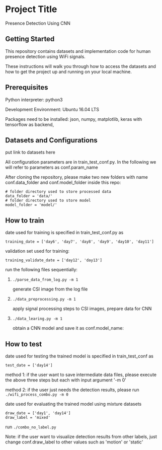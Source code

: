 # Project Title
Presence Detection Using CNN

## Getting Started

This repository contains datasets and implementation code for human presence detection using WiFi signals.

These instructions will walk you through how to access the datasets and how to get the project up and running on your local machine.

## Prerequisites
Python interpreter: python3

Development Environment: Ubuntu 16.04 LTS

Packages need to be installed:
json, numpy, matplotlib, keras with tensorflow as backend, 


## Datasets and Configurations
put link to datasets here

All configuration parameters are in train_test_conf.py. In the following we will refer to parameters as conf.param_name

After cloning the repository, please make two new folders with name conf.data_folder and conf.model_folder
inside this repo:

```
# folder directory used to store processed data
data_folder = 'data/'
# folder directory used to store model
model_folder = 'model/'
````


## How to train
date used for training is specified in train_test_conf.py as 
```
training_date = ['day6', 'day7', 'day8', 'day9', 'day10', 'day11']
```
validation set used for training:
```
training_validate_date = ['day12', 'day13']
```

run the following files sequentially:
1. ```./parse_data_from_log.py -m 1 ```
    
    generate CSI image from the log file
2. ```./data_preprocessing.py -m 1 ```
    
    apply signal processing steps to CSI images, prepare data for CNN
3. ```./data_learing.py -m 1 ```

    obtain a CNN model and save it as conf.model_name:
  

## How to test
date used for testing the trained model is specified in train_test_conf as
```
test_date = ['day14']
```
method 1: if the user want to save intermediate data files, please execute the above three 
steps but each with input argument '-m 0'

method 2: if the user just needs the detection results, please run 
```./wifi_process_combo.py -m 0```

date used for evaluating the trained model using mixture datasets
```
draw_date = ['day1', 'day14']
draw_label = 'mixed'
```
run ```./combo_no_label.py ```

Note: if the user want to visualize detection results from other labels, just change conf.draw_label 
to other values such as 'motion' or 'static'



